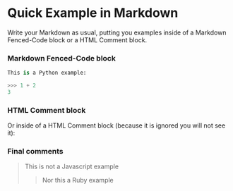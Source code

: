 # Quick Example in Markdown

Write your Markdown as usual, putting you examples
inside of a Markdown Fenced-Code block or a HTML Comment block.

### Markdown Fenced-Code block

```python
This is a Python example:

>>> 1 + 2
3
```

### HTML Comment block

Or inside of a HTML Comment block (because it is ignored
you will not see it):

<!--
>>> 2 + 2
4
-->

### Final comments

> This is not a Javascript example
>> Nor this a Ruby example

